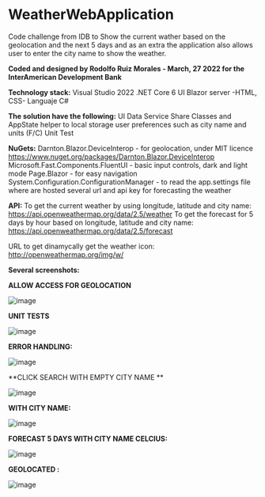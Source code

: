 # WeatherWebApplication
Code challenge from IDB to Show the current wather based on the geolocation and the next 5 days and as an extra the application also allows user to enter the city name to show the weather. 

**Coded and designed by Rodolfo Ruiz Morales - March, 27 2022 for the InterAmerican Development Bank**

**Technology stack:**
Visual Studio 2022
.NET Core 6
UI Blazor server -HTML, CSS-
Languaje C#

**The solution have the following:**
UI
Data Service
Share Classes and AppState helper to local storage user preferences such as city name and units (F/C)
Unit Test

**NuGets:**
Darnton.Blazor.DeviceInterop - for geolocation, under MIT licence https://www.nuget.org/packages/Darnton.Blazor.DeviceInterop
Microsoft.Fast.Components.FluentUI - basic input controls, dark and light mode
Page.Blazor - for easy navigation
System.Configuration.ConfigurationManager - to read the app.settings file where are hosted several url and api key for forecasting the weather

**API:**
To get the current weather by using longitude, latitude and city name: https://api.openweathermap.org/data/2.5/weather
To get the forecast for 5 days by hour based on longitude, latitude and city name: https://api.openweathermap.org/data/2.5/forecast

URL to get dinamycally get the weather icon: http://openweathermap.org/img/w/

**Several screenshots:**

**ALLOW ACCESS FOR GEOLOCATION**

![image](https://user-images.githubusercontent.com/34136023/160300129-05305428-d964-42a4-9475-e49b41da3474.png)


**UNIT TESTS**

![image](https://user-images.githubusercontent.com/34136023/160299418-ca2135bc-7108-4702-97bb-8ca39e18e484.png)



**ERROR HANDLING:**

![image](https://user-images.githubusercontent.com/34136023/160299430-42f0991a-fda6-4038-9289-84af99ed183c.png)



**CLICK SEARCH WITH EMPTY CITY NAME **

![image](https://user-images.githubusercontent.com/34136023/160299438-e6b9318c-04ad-4efc-990e-6e3cef0f9909.png)



**WITH CITY NAME:**

![image](https://user-images.githubusercontent.com/34136023/160299446-fa7ccec8-6f0a-4656-9f43-5b68821c45de.png)



**FORECAST 5 DAYS WITH CITY NAME CELCIUS:**

![image](https://user-images.githubusercontent.com/34136023/160299477-2b797249-9372-4713-9fd4-833faecfa737.png)


**GEOLOCATED :**

![image](https://user-images.githubusercontent.com/34136023/160299484-e96b4aa6-c526-4d12-a4fc-d15bcef64015.png)

